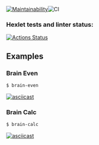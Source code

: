 [![Maintainability](https://api.codeclimate.com/v1/badges/646ac0b48d386bdf9328/maintainability)](https://codeclimate.com/github/f4hr/frontend-project-lvl1/maintainability)![CI](https://github.com/f4hr/frontend-project-lvl1/workflows/CI/badge.svg)
### Hexlet tests and linter status:
[![Actions Status](https://github.com/f4hr/frontend-project-lvl1/workflows/hexlet-check/badge.svg)](https://github.com/f4hr/frontend-project-lvl1/actions)

## Examples

### Brain Even

```sh
$ brain-even
```

[![asciicast](https://asciinema.org/a/H68BxTKc2CZFz9G2BfA15GE6g.svg)](https://asciinema.org/a/H68BxTKc2CZFz9G2BfA15GE6g)

### Brain Calc

```sh
$ brain-calc
```

[![asciicast](https://asciinema.org/a/fIU53KsCUErRF3YtU1Jty7O9b.svg)](https://asciinema.org/a/fIU53KsCUErRF3YtU1Jty7O9b)